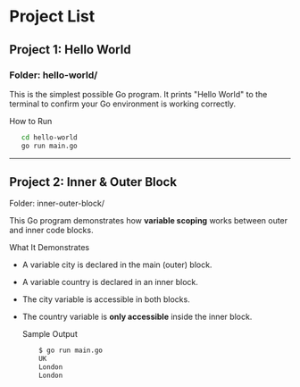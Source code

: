 # Project List
   ## Project 1: Hello World
### Folder: hello-world/

This is the simplest possible Go program. It prints "Hello World" to the terminal to confirm your Go environment is working correctly.


 How to Run
 ```bash
    cd hello-world
    go run main.go
```
----

## Project 2: Inner & Outer Block
Folder: inner-outer-block/

This Go program demonstrates how **variable scoping** works between outer and inner code blocks.

What It Demonstrates
- A variable city is declared in the main (outer) block.
- A variable country is declared in an inner block.
- The city variable is accessible in both blocks.
- The country variable is **only accessible** inside the inner block.


  Sample Output
  ```bash
      $ go run main.go
      UK
      London
      London
  ```
